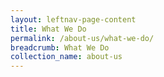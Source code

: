 ```yaml
---
layout: leftnav-page-content
title: What We Do
permalink: /about-us/what-we-do/
breadcrumb: What We Do
collection_name: about-us
---
```


